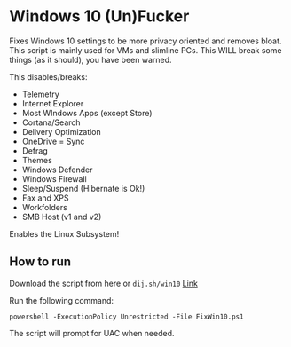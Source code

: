 # Windows 10 (Un)Fucker

Fixes Windows 10 settings to be more privacy oriented and removes bloat.
This script is mainly used for VMs and slimline PCs.
This WILL break some things (as it should), you have been warned.

This disables/breaks:

- Telemetry
- Internet Explorer
- Most WIndows Apps (except Store)
- Cortana/Search
- Delivery Optimization
- OneDrive
= Sync
- Defrag
- Themes
- Windows Defender
- Windows Firewall
- Sleep/Suspend (Hibernate is Ok!)
- Fax and XPS
- Workfolders
- SMB Host (v1 and v2)

Enables the Linux Subsystem!

## How to run

Download the script from here or ```dij.sh/win10``` [Link](https://dij.sh/win10)

Run the following command:

```[powershell]
powershell -ExecutionPolicy Unrestricted -File FixWin10.ps1
```

The script will prompt for UAC when needed.
